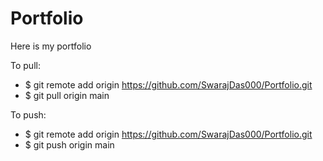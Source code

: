 # Portfolio
Here is my portfolio


To pull:
- $ git remote add origin https://github.com/SwarajDas000/Portfolio.git
- $ git pull origin main


To push:
- $ git remote add origin https://github.com/SwarajDas000/Portfolio.git
- $ git push origin main
